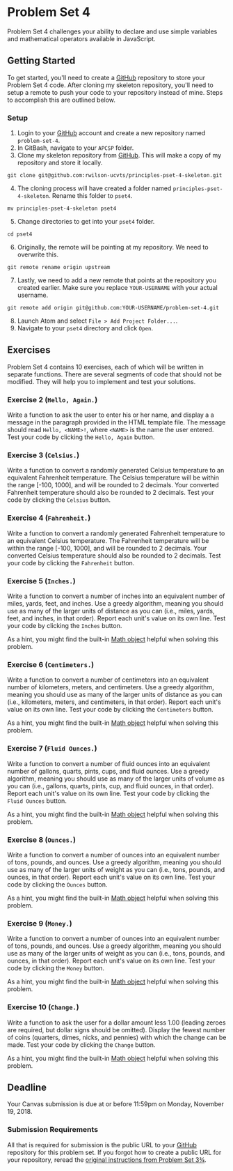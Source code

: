 # Problem Set 4

Problem Set 4 challenges your ability to declare and use simple variables and mathematical operators available in JavaScript.

## Getting Started

To get started, you'll need to create a [GitHub](https://github.com/) repository to store your Problem Set 4 code. After cloning my skeleton repository, you'll need to setup a remote to push your code to your repository instead of mine. Steps to accomplish this are outlined below.

### Setup

01. Login to your [GitHub](https://github.com/) account and create a new repository named `problem-set-4`.
02. In GitBash, navigate to your `APCSP` folder.
03. Clone my skeleton repository from [GitHub](https://github.com/). This will make a copy of my repository and store it locally.
```
git clone git@github.com:rwilson-ucvts/principles-pset-4-skeleton.git
```
04. The cloning process will have created a folder named `principles-pset-4-skeleton`. Rename this folder to `pset4`.
```
mv principles-pset-4-skeleton pset4
```
05. Change directories to get into your `pset4` folder.
```
cd pset4
```
06. Originally, the remote will be pointing at my repository. We need to overwrite this.
```
git remote rename origin upstream
```
07. Lastly, we need to add a new remote that points at the repository you created earlier. Make sure you replace `YOUR-USERNAME` with your actual username.
```
git remote add origin git@github.com:YOUR-USERNAME/problem-set-4.git
```
08. Launch Atom and select `File > Add Project Folder...`.
09. Navigate to your `pset4` directory and click `Open`.

## Exercises

Problem Set 4 contains 10 exercises, each of which will be written in separate functions. There are several segments of code that should not be modified. They will help you to implement and test your solutions.
<!---

-->
<!--- ### Exercise 1 (`Hello.`)
Write a function to display `Hello, AP Computer Science Principles!` in the paragraph provided in the HTML template file. There should be no user input for this exercise. Test your code by clicking the `Hello` button.-->

### Exercise 2 (`Hello, Again.`)

Write a function to ask the user to enter his or her name, and display a a message in the paragraph provided in the HTML template file. The message should read `Hello, <NAME>!`, where `<NAME>` is the name the user entered. Test your code by clicking the `Hello, Again` button.

### Exercise 3 (`Celsius.`)

Write a function to convert a randomly generated Celsius temperature to an equivalent Fahrenheit temperature. The Celsius temperature will be within the range [-100, 1000], and will be rounded to 2 decimals. Your converted Fahrenheit temperature should also be rounded to 2 decimals. Test your code by clicking the `Celsius` button.

### Exercise 4 (`Fahrenheit.`)

Write a function to convert a randomly generated Fahrenheit temperature to an equivalent Celsius temperature. The Fahrenheit temperature will be within the range [-100, 1000], and will be rounded to 2 decimals. Your converted Celsius temperature should also be rounded to 2 decimals. Test your code by clicking the `Fahrenheit` button.

### Exercise 5 (`Inches.`)

Write a function to convert a number of inches into an equivalent number of miles, yards, feet, and inches. Use a greedy algorithm, meaning you should use as many of the larger units of distance as you can (i.e., miles, yards, feet, and inches, in that order). Report each unit's value on its own line. Test your code by clicking the `Inches` button.

As a hint, you might find the built-in [Math object](https://developer.mozilla.org/en-US/docs/Web/JavaScript/Reference/Global_Objects/Math) helpful when solving this problem.

### Exercise 6 (`Centimeters.`)

Write a function to convert a number of centimeters into an equivalent number of kilometers, meters, and centimeters. Use a greedy algorithm, meaning you should use as many of the larger units of distance as you can (i.e., kilometers, meters, and centimeters, in that order). Report each unit's value on its own line. Test your code by clicking the `Centimeters` button.

As a hint, you might find the built-in [Math object](https://developer.mozilla.org/en-US/docs/Web/JavaScript/Reference/Global_Objects/Math) helpful when solving this problem.

### Exercise 7 (`Fluid Ounces.`)

Write a function to convert a number of fluid ounces into an equivalent number of gallons, quarts, pints, cups, and fluid ounces. Use a greedy algorithm, meaning you should use as many of the larger units of volume as you can (i.e., gallons, quarts, pints, cup, and fluid ounces, in that order). Report each unit's value on its own line. Test your code by clicking the `Fluid Ounces` button.

As a hint, you might find the built-in [Math object](https://developer.mozilla.org/en-US/docs/Web/JavaScript/Reference/Global_Objects/Math) helpful when solving this problem.

### Exercise 8 (`Ounces.`)

Write a function to convert a number of ounces into an equivalent number of tons, pounds, and ounces. Use a greedy algorithm, meaning you should use as many of the larger units of weight as you can (i.e., tons, pounds, and ounces, in that order). Report each unit's value on its own line. Test your code by clicking the `Ounces` button.

As a hint, you might find the built-in [Math object](https://developer.mozilla.org/en-US/docs/Web/JavaScript/Reference/Global_Objects/Math) helpful when solving this problem.

### Exercise 9 (`Money.`)

Write a function to convert a number of ounces into an equivalent number of tons, pounds, and ounces. Use a greedy algorithm, meaning you should use as many of the larger units of weight as you can (i.e., tons, pounds, and ounces, in that order). Report each unit's value on its own line. Test your code by clicking the `Money` button.

As a hint, you might find the built-in [Math object](https://developer.mozilla.org/en-US/docs/Web/JavaScript/Reference/Global_Objects/Math) helpful when solving this problem.

### Exercise 10 (`Change.`)

Write a function to ask the user for a dollar amount less 1.00 (leading zeroes are required, but dollar signs should be omitted). Display the fewest number of coins (quarters, dimes, nicks, and pennies) with which the change can be made. Test your code by clicking the `Change` button.

As a hint, you might find the built-in [Math object](https://developer.mozilla.org/en-US/docs/Web/JavaScript/Reference/Global_Objects/Math) helpful when solving this problem.

## Deadline

Your Canvas submission is due at or before 11:59pm on Monday, November 19, 2018.

### Submission Requirements

All that is required for submission is the public URL to your [GitHub](https://github.com/) repository for this problem set. If you forgot how to create a public URL for your repository, reread the [original instructions from Problem Set 3¾](https://canvas.instructure.com/courses/1408038/pages/github-pages?module_item_id=19614011).
